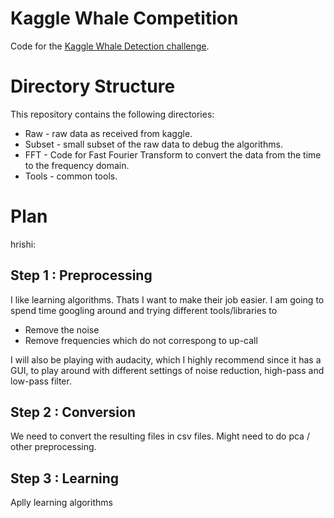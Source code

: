 Kaggle Whale Competition
========================

Code for the 
[Kaggle Whale Detection challenge](http://www.kaggle.com/c/whale-detection-challenge).

Directory Structure
===================

This repository contains the following directories:

* Raw - raw data as received from kaggle.
* Subset - small subset of the raw data to debug the algorithms.
* FFT - Code for Fast Fourier Transform to convert the data from
  the time to the frequency domain.
* Tools - common tools.

Plan
====

hrishi:

Step 1 : Preprocessing
-----------------------

I like learning algorithms. Thats I want to make their job easier.
I am going to spend time googling around and trying different tools/libraries to 

* Remove the noise
* Remove frequencies which do not correspong to up-call

I will also be playing with audacity, which I highly recommend since it has a GUI, to play around with different settings 
of noise reduction, high-pass and low-pass filter.

Step 2 : Conversion
--------------------

We need to convert the resulting files in csv files. Might need to do pca / other preprocessing.


Step 3 : Learning
------------------
Aplly learning algorithms